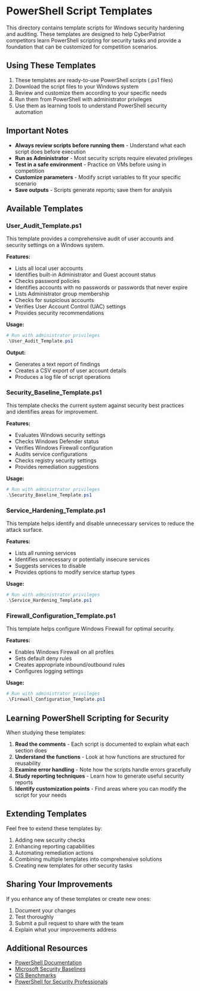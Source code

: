 # PowerShell Script Templates

This directory contains template scripts for Windows security hardening and auditing. These templates are designed to help CyberPatriot competitors learn PowerShell scripting for security tasks and provide a foundation that can be customized for competition scenarios.

## Using These Templates

1. These templates are ready-to-use PowerShell scripts (.ps1 files)
2. Download the script files to your Windows system
3. Review and customize them according to your specific needs
4. Run them from PowerShell with administrator privileges
5. Use them as learning tools to understand PowerShell security automation

## Important Notes

- **Always review scripts before running them** - Understand what each script does before execution
- **Run as Administrator** - Most security scripts require elevated privileges
- **Test in a safe environment** - Practice on VMs before using in competition
- **Customize parameters** - Modify script variables to fit your specific scenario
- **Save outputs** - Scripts generate reports; save them for analysis

## Available Templates

### User_Audit_Template.ps1

This template provides a comprehensive audit of user accounts and security settings on a Windows system.

**Features:**
- Lists all local user accounts
- Identifies built-in Administrator and Guest account status
- Checks password policies
- Identifies accounts with no passwords or passwords that never expire
- Lists Administrator group membership
- Checks for suspicious accounts
- Verifies User Account Control (UAC) settings
- Provides security recommendations

**Usage:**
```powershell
# Run with administrator privileges
.\User_Audit_Template.ps1
```

**Output:**
- Generates a text report of findings
- Creates a CSV export of user account details
- Produces a log file of script operations

### Security_Baseline_Template.ps1

This template checks the current system against security best practices and identifies areas for improvement.

**Features:**
- Evaluates Windows security settings
- Checks Windows Defender status
- Verifies Windows Firewall configuration
- Audits service configurations
- Checks registry security settings
- Provides remediation suggestions

**Usage:**
```powershell
# Run with administrator privileges
.\Security_Baseline_Template.ps1
```

### Service_Hardening_Template.ps1

This template helps identify and disable unnecessary services to reduce the attack surface.

**Features:**
- Lists all running services
- Identifies unnecessary or potentially insecure services
- Suggests services to disable
- Provides options to modify service startup types

**Usage:**
```powershell
# Run with administrator privileges
.\Service_Hardening_Template.ps1
```

### Firewall_Configuration_Template.ps1

This template helps configure Windows Firewall for optimal security.

**Features:**
- Enables Windows Firewall on all profiles
- Sets default deny rules
- Creates appropriate inbound/outbound rules
- Configures logging settings

**Usage:**
```powershell
# Run with administrator privileges
.\Firewall_Configuration_Template.ps1
```

## Learning PowerShell Scripting for Security

When studying these templates:

1. **Read the comments** - Each script is documented to explain what each section does
2. **Understand the functions** - Look at how functions are structured for reusability
3. **Examine error handling** - Note how the scripts handle errors gracefully
4. **Study reporting techniques** - Learn how to generate useful security reports
5. **Identify customization points** - Find areas where you can modify the script for your needs

## Extending Templates

Feel free to extend these templates by:

1. Adding new security checks
2. Enhancing reporting capabilities
3. Automating remediation actions
4. Combining multiple templates into comprehensive solutions
5. Creating new templates for other security tasks

## Sharing Your Improvements

If you enhance any of these templates or create new ones:

1. Document your changes
2. Test thoroughly
3. Submit a pull request to share with the team
4. Explain what your improvements address

## Additional Resources

- [PowerShell Documentation](https://docs.microsoft.com/en-us/powershell/)
- [Microsoft Security Baselines](https://docs.microsoft.com/en-us/windows/security/threat-protection/windows-security-baselines)
- [CIS Benchmarks](https://www.cisecurity.org/cis-benchmarks/)
- [PowerShell for Security Professionals](https://www.sans.org/security-resources/powershell-cheat-sheet/)
